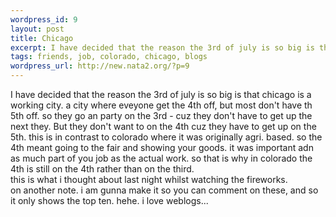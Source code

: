 ```yaml
--- 
wordpress_id: 9
layout: post
title: Chicago
excerpt: I have decided that the reason the 3rd of july is so big is that chicago is a working city. a city where eveyone get the 4th off, but most don't have th 5th off. so they go an party on the 3rd - cuz they don't have to get up the next they. But they don't want to on the 4th cuz they have to get up on the 5th. this is in contrast to colorado where it was originally agri. based. so the 4th meant ...
tags: friends, job, colorado, chicago, blogs
wordpress_url: http://new.nata2.org/?p=9
---
```

I have decided that the reason the 3rd of july is so big is that chicago is a working city. a city where eveyone get the 4th off, but most don't have th 5th off. so they go an party on the 3rd - cuz they don't have to get up the next they. But they don't want to on the 4th cuz they have to get up on the 5th. this is in contrast to colorado where it was originally agri. based. so the 4th meant going to the fair and showing your goods. it was important adn as much part of you job as the actual work. so that is why in colorado the 4th is still on the 4th rather than on the third. <br> this is what i thought about last night whilst watching the fireworks.<br>on another note. i am gunna make it so you can comment on these, and so it only shows the top ten. hehe. i love weblogs... 
